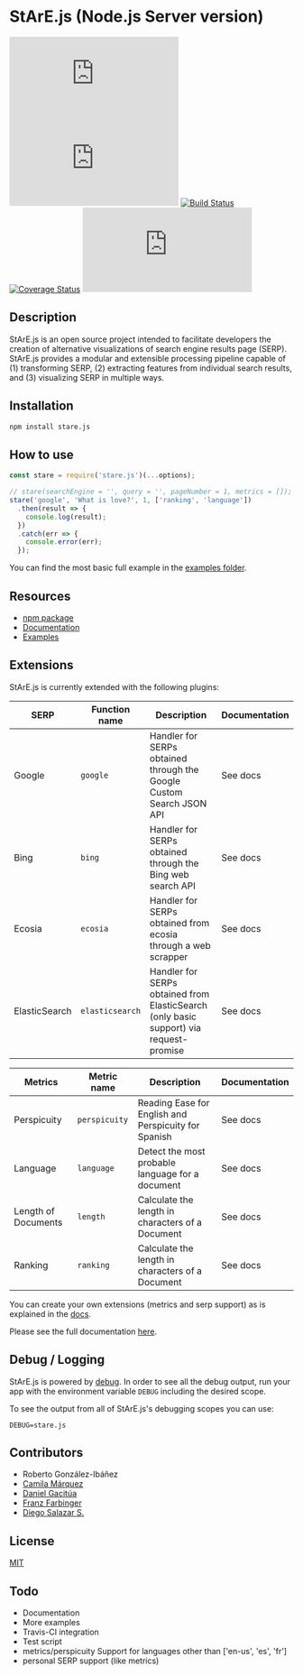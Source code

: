 # StArE.js (Node.js Server version)

![npm](https://img.shields.io/npm/v/stare.js)
![npm](https://img.shields.io/npm/dm/stare.js)
[![Build Status](https://travis-ci.com/d-salazar-se/stare-server.svg?branch=master)](https://travis-ci.com/d-salazar-se/stare-server)
[![Coverage Status](https://coveralls.io/repos/github/d-salazar-se/stare.js-server/badge.svg?branch=master)](https://coveralls.io/github/d-salazar-se/stare.js-server?branch=master)
![NPM](https://img.shields.io/npm/l/stare.js)


## Description
StArE.js is an open source project intended to facilitate developers the creation of alternative visualizations of search engine results page (SERP). StArE.js provides a modular and extensible processing pipeline capable of (1) transforming SERP, (2) extracting features from individual search results, and (3) visualizing SERP in multiple ways.

## Installation

```bash
npm install stare.js
```
## How to use

```js
const stare = require('stare.js')(...options);

// stare(searchEngine = '', query = '', pageNumber = 1, metrics = []);
stare('google', 'What is love?', 1, ['ranking', 'language'])
  .then(result => {
    console.log(result);
  })
  .catch(err => {
    console.error(err);
  });
```

You can find the most basic full example in the [examples folder](/examples/).

## Resources

* [npm package](https://www.npmjs.com/package/stare.js)
* [Documentation](/docs/)
* [Examples](/examples/)

## Extensions

StArE.js is currently extended with the following plugins:

| SERP | Function name | Description | Documentation |
| ------ | ------ | ------ | ------ |
| Google | <code>google</code> | Handler for SERPs obtained through the Google Custom Search JSON API | See docs |
| Bing | <code>bing</code> | Handler for SERPs obtained through the Bing web search API | See docs |
| Ecosia | <code>ecosia</code> | Handler for SERPs obtained from ecosia through a web scrapper | See docs |
| ElasticSearch | <code>elasticsearch</code> | Handler for SERPs obtained from ElasticSearch (only basic support) via request-promise | See docs |


| Metrics | Metric name | Description | Documentation |
| ------ | ------ | ------ | ------ |
| Perspicuity | <code>perspicuity</code> | Reading Ease for English and Perspicuity for Spanish | See docs |
| Language | <code>language</code> | Detect the most probable language for a document | See docs |
| Length of Documents | <code>length</code> | Calculate the length in characters of a Document | See docs |
| Ranking | <code>ranking</code> | Calculate the length in characters of a Document | See docs |

You can create your own extensions (metrics and serp support) as is explained in the [docs](/docs).

Please see the full documentation [here](/docs/README.md).

## Debug / Logging

StArE.js is powered by [debug](https://github.com/visionmedia/debug).
In order to see all the debug output, run your app with the environment variable
`DEBUG` including the desired scope.

To see the output from all of StArE.js's debugging scopes you can use:

```
DEBUG=stare.js
```

## Contributors

- Roberto González-Ibáñez
- [Camila Márquez](https://github.com/bellyster/)
- [Daniel Gacitúa](https://github.com/dgacitua/)
- [Franz Farbinger](https://github.com/DarkAnimat/)
- [Diego Salazar S.](https://github.com/d-salazar-se/)

## License
[MIT](LICENSE)

## Todo
- Documentation
- More examples
- Travis-CI integration
- Test script
- metrics/perspicuity Support for languages other than ['en-us', 'es', 'fr']
- personal SERP support (like metrics)
